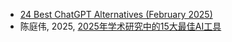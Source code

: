 

- [24 Best ChatGPT Alternatives (February 2025)](https://explodingtopics.com/blog/chatgpt-alternatives)
- 陈庭伟, 2025, [2025年学术研究中的15大最佳AI工具](https://www.lianxh.cn/details/1578.html)